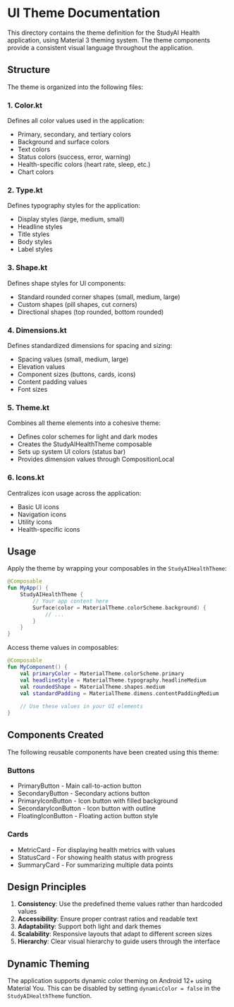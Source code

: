 # UI Theme Documentation

This directory contains the theme definition for the StudyAI Health application, using Material 3 theming system. The theme components provide a consistent visual language throughout the application.

## Structure

The theme is organized into the following files:

### 1. Color.kt

Defines all color values used in the application:
- Primary, secondary, and tertiary colors
- Background and surface colors
- Text colors
- Status colors (success, error, warning)
- Health-specific colors (heart rate, sleep, etc.)
- Chart colors

### 2. Type.kt

Defines typography styles for the application:
- Display styles (large, medium, small)
- Headline styles
- Title styles
- Body styles
- Label styles

### 3. Shape.kt

Defines shape styles for UI components:
- Standard rounded corner shapes (small, medium, large)
- Custom shapes (pill shapes, cut corners)
- Directional shapes (top rounded, bottom rounded)

### 4. Dimensions.kt

Defines standardized dimensions for spacing and sizing:
- Spacing values (small, medium, large)
- Elevation values
- Component sizes (buttons, cards, icons)
- Content padding values
- Font sizes

### 5. Theme.kt

Combines all theme elements into a cohesive theme:
- Defines color schemes for light and dark modes
- Creates the StudyAIHealthTheme composable
- Sets up system UI colors (status bar)
- Provides dimension values through CompositionLocal

### 6. Icons.kt

Centralizes icon usage across the application:
- Basic UI icons
- Navigation icons
- Utility icons
- Health-specific icons

## Usage

Apply the theme by wrapping your composables in the `StudyAIHealthTheme`:

```kotlin
@Composable
fun MyApp() {
    StudyAIHealthTheme {
        // Your app content here
        Surface(color = MaterialTheme.colorScheme.background) {
            // ...
        }
    }
}
```

Access theme values in composables:

```kotlin
@Composable
fun MyComponent() {
    val primaryColor = MaterialTheme.colorScheme.primary
    val headlineStyle = MaterialTheme.typography.headlineMedium
    val roundedShape = MaterialTheme.shapes.medium
    val standardPadding = MaterialTheme.dimens.contentPaddingMedium
    
    // Use these values in your UI elements
}
```

## Components Created

The following reusable components have been created using this theme:

### Buttons
- PrimaryButton - Main call-to-action button
- SecondaryButton - Secondary actions button
- PrimaryIconButton - Icon button with filled background
- SecondaryIconButton - Icon button with outline
- FloatingIconButton - Floating action button style

### Cards
- MetricCard - For displaying health metrics with values
- StatusCard - For showing health status with progress
- SummaryCard - For summarizing multiple data points

## Design Principles

1. **Consistency**: Use the predefined theme values rather than hardcoded values
2. **Accessibility**: Ensure proper contrast ratios and readable text
3. **Adaptability**: Support both light and dark themes
4. **Scalability**: Responsive layouts that adapt to different screen sizes
5. **Hierarchy**: Clear visual hierarchy to guide users through the interface

## Dynamic Theming

The application supports dynamic color theming on Android 12+ using Material You. This can be disabled by setting `dynamicColor = false` in the `StudyAIHealthTheme` function. 